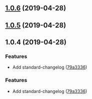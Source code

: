 ## [1.0.6](https://github.com/vadzim/react-use-handler/compare/v1.0.5...v1.0.6) (2019-04-28)



## [1.0.5](https://github.com/vadzim/react-use-handler/compare/v1.0.4...v1.0.5) (2019-04-28)



## 1.0.4 (2019-04-28)


### Features

* Add standard-changelog ([79a3336](https://github.com/vadzim/react-use-handler/commit/79a3336))



### Features

* Add standard-changelog ([79a3336](https://github.com/vadzim/react-use-handler/commit/79a3336))




